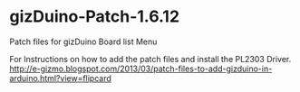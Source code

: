 # gizDuino-Patch-1.6.12
Patch files for gizDuino Board list Menu

For Instructions on how to add the patch files and install the PL2303 Driver.
http://e-gizmo.blogspot.com/2013/03/patch-files-to-add-gizduino-in-arduino.html?view=flipcard
